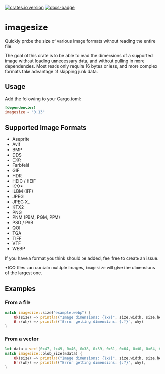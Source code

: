 [![crates.io version]][crates.io link] [![docs-badge][]][docs]

# imagesize
Quickly probe the size of various image formats without reading the entire file.

The goal of this crate is to be able to read the dimensions of a supported image without loading unnecessary data, and without pulling in more dependencies. Most reads only require 16 bytes or less, and more complex formats take advantage of skipping junk data.

## Usage
Add the following to your Cargo.toml:
```toml
[dependencies]
imagesize = "0.13"
```

## Supported Image Formats
* Aseprite
* Avif
* BMP
* DDS
* EXR
* Farbfeld
* GIF
* HDR
* HEIC / HEIF
* ICO*
* ILBM (IFF)
* JPEG
* JPEG XL
* KTX2
* PNG
* PNM (PBM, PGM, PPM)
* PSD / PSB
* QOI
* TGA
* TIFF
* VTF
* WEBP

If you have a format you think should be added, feel free to create an issue.

*ICO files can contain multiple images, `imagesize` will give the dimensions of the largest one.

## Examples

### From a file
```rust
match imagesize::size("example.webp") {
    Ok(size) => println!("Image dimensions: {}x{}", size.width, size.height),
    Err(why) => println!("Error getting dimensions: {:?}", why)
}
```

### From a vector
```rust
let data = vec![0x47, 0x49, 0x46, 0x38, 0x39, 0x61, 0x64, 0x00, 0x64, 0x00];
match imagesize::blob_size(&data) {
    Ok(size) => println!("Image dimensions: {}x{}", size.width, size.height),
    Err(why) => println!("Error getting dimensions: {:?}", why),
}
```

[crates.io link]: https://crates.io/crates/imagesize
[crates.io version]: https://img.shields.io/crates/v/imagesize.svg?style=flat-square
[docs]: https://docs.rs/imagesize
[docs-badge]: https://img.shields.io/badge/docs-online-5023dd.svg?style=flat-square
